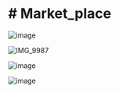 <h1># Market_place</h1>

![image](https://github.com/lolopindik/MP/assets/136455904/6c2ffca8-426e-4534-b6e1-afd4a6ee2681)

![IMG_9987](https://github.com/lolopindik/MP/assets/136455904/7f8dc28a-419d-4a10-b043-bab68dbd1978)

![image](https://github.com/lolopindik/MP/assets/136455904/7b2e8650-609c-4b8d-814c-59f6d150fb6c)

![image](https://github.com/lolopindik/MP/assets/136455904/1d174095-2a38-437c-8af4-71a9210d87cd)
